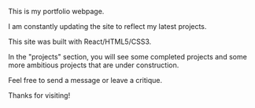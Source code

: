 This is my portfolio webpage. 

I am constantly updating the site to reflect my latest projects. 

This site was built with React/HTML5/CSS3.

In the "projects" section, you will see some completed projects and some more ambitious projects that are under construction. 

Feel free to send a message or leave a critique. 

Thanks for visiting!

